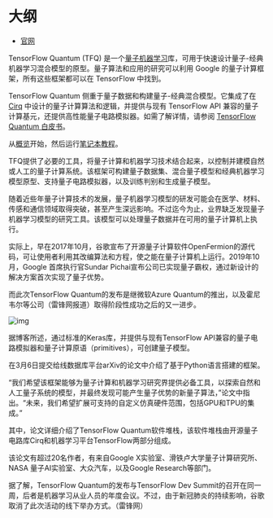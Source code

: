 # 大纲

- [官网](https://www.tensorflow.org/quantum)



TensorFlow Quantum (TFQ) 是一个[量子机器学习](https://www.tensorflow.org/quantum/concepts)库，可用于快速设计量子-经典机器学习混合模型的原型。量子算法和应用的研究可以利用 Google 的量子计算框架，所有这些框架都可以在 TensorFlow 中找到。

TensorFlow Quantum 侧重于量子数据和构建量子-经典混合模型。它集成了在 [Cirq](https://github.com/quantumlib/Cirq) 中设计的量子计算算法和逻辑，并提供与现有 TensorFlow API 兼容的量子计算基元，还提供高性能量子电路模拟器。如需了解详情，请参阅 [TensorFlow Quantum 白皮书](https://arxiv.org/abs/2003.02989)。

从[概览](https://www.tensorflow.org/quantum/overview)开始，然后运行[笔记本教程](https://www.tensorflow.org/quantum/tutorials/hello_many_worlds)。





TFQ提供了必要的工具，将量子计算和机器学习技术结合起来，以控制并建模自然或人工的量子计算系统。该框架可构建量子数据集、混合量子模型和经典机器学习模型原型、支持量子电路模拟器，以及训练判别和生成量子模型。

随着近些年量子计算技术的发展，量子机器学习模型的研发可能会在医学、材料、传感和通信领域取得突破，甚至产生深远影响。不过迄今为止，业界缺乏发现量子机器学习模型的研究工具。该模型可以处理量子数据并在可用的量子计算机上执行。

实际上，早在2017年10月，谷歌宣布了开源量子计算软件OpenFermion的源代码，可让使用者利用其改编算法和方程，使之能在量子计算机上运行。2019年10月，Google 首席执行官Sundar Pichai宣布公司已实现量子霸权，通过新设计的解决方案首次实现了量子优势。

而此次TensorFlow Quantum的发布是继微软Azure Quantum的推出，以及霍尼韦尔等公司（雷锋网报道）取得阶段性成功之后的又一进步。

![img](https://pic4.zhimg.com/80/v2-161d677818327bade371057f83a2f15f_1440w.jpg)

据博客所述，通过标准的Keras库，并提供与现有TensorFlow API兼容的量子电路模拟器和量子计算原语（primitives），可创建量子模型。

在3月6日提交给线数据库平台arXiv的论文中介绍了基于Python语言搭建的框架。

> 

“我们希望该框架能够为量子计算和机器学习研究界提供必备工具，以探索自然和人工量子系统的模型，并最终发现可能产生量子优势的新量子算法，”论文中指出。“未来，我们希望扩展可支持的自定义仿真硬件范围，包括GPU和TPU的集成。”

其中，论文详细介绍了TensorFlow Quantum软件堆栈，该软件堆栈由开源量子电路库Cirq和机器学习平台TensorFlow两部分组成。

该论文有超过20名作者，有来自Google X实验室、滑铁卢大学量子计算研究所、NASA 量子AI实验室、大众汽车，以及Google Research等部门。

据了解，TensorFlow Quantum的发布与TensorFlow Dev Summit的召开在同一周，后者是机器学习从业人员的年度会议。不过，由于新冠肺炎的持续影响，谷歌取消了此次活动的线下举办方式。（雷锋网）
